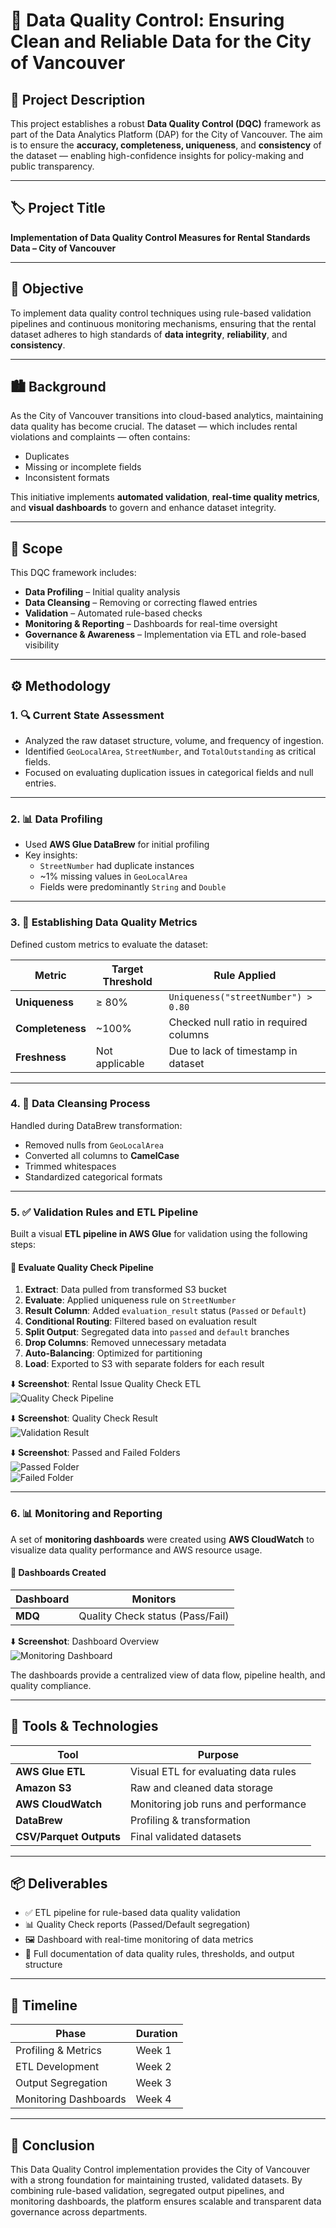 # 🧪 Data Quality Control: Ensuring Clean and Reliable Data for the City of Vancouver

## 📘 Project Description

This project establishes a robust **Data Quality Control (DQC)** framework as part of the Data Analytics Platform (DAP) for the City of Vancouver. The aim is to ensure the **accuracy, completeness, uniqueness**, and **consistency** of the dataset — enabling high-confidence insights for policy-making and public transparency.

---

## 🏷️ Project Title

**Implementation of Data Quality Control Measures for Rental Standards Data – City of Vancouver**

---

## 🎯 Objective

To implement data quality control techniques using rule-based validation pipelines and continuous monitoring mechanisms, ensuring that the rental dataset adheres to high standards of **data integrity**, **reliability**, and **consistency**.

---

## 🏙️ Background

As the City of Vancouver transitions into cloud-based analytics, maintaining data quality has become crucial. The dataset — which includes rental violations and complaints — often contains:
- Duplicates
- Missing or incomplete fields
- Inconsistent formats

This initiative implements **automated validation**, **real-time quality metrics**, and **visual dashboards** to govern and enhance dataset integrity.

---

## 📌 Scope

This DQC framework includes:

- **Data Profiling** – Initial quality analysis
- **Data Cleansing** – Removing or correcting flawed entries
- **Validation** – Automated rule-based checks
- **Monitoring & Reporting** – Dashboards for real-time oversight
- **Governance & Awareness** – Implementation via ETL and role-based visibility

---

## ⚙️ Methodology

### 1. 🔍 Current State Assessment

- Analyzed the raw dataset structure, volume, and frequency of ingestion.
- Identified `GeoLocalArea`, `StreetNumber`, and `TotalOutstanding` as critical fields.
- Focused on evaluating duplication issues in categorical fields and null entries.

---

### 2. 📊 Data Profiling

- Used **AWS Glue DataBrew** for initial profiling
- Key insights:
  - `StreetNumber` had duplicate instances
  - ~1% missing values in `GeoLocalArea`
  - Fields were predominantly `String` and `Double`

---

### 3. 🎯 Establishing Data Quality Metrics

Defined custom metrics to evaluate the dataset:

| Metric         | Target Threshold | Rule Applied                          |
|----------------|------------------|----------------------------------------|
| **Uniqueness** | ≥ 80%            | `Uniqueness("streetNumber") > 0.80`    |
| **Completeness** | ~100%           | Checked null ratio in required columns |
| **Freshness**  | Not applicable   | Due to lack of timestamp in dataset    |

---

### 4. 🧹 Data Cleansing Process

Handled during DataBrew transformation:
- Removed nulls from `GeoLocalArea`
- Converted all columns to **CamelCase**
- Trimmed whitespaces
- Standardized categorical formats

---

### 5. ✅ Validation Rules and ETL Pipeline

Built a visual **ETL pipeline in AWS Glue** for validation using the following steps:

#### 🔁 Evaluate Quality Check Pipeline

1. **Extract**: Data pulled from transformed S3 bucket  
2. **Evaluate**: Applied uniqueness rule on `StreetNumber`  
3. **Result Column**: Added `evaluation_result` status (`Passed` or `Default`)  
4. **Conditional Routing**: Filtered based on evaluation result  
5. **Split Output**: Segregated data into `passed` and `default` branches  
6. **Drop Columns**: Removed unnecessary metadata  
7. **Auto-Balancing**: Optimized for partitioning  
8. **Load**: Exported to S3 with separate folders for each result

⬇️ **Screenshot**: Rental Issue Quality Check ETL  
![Quality Check Pipeline](./Screen-Shots/quality_check_pipeline.png)

⬇️ **Screenshot**: Quality Check Result  
![Validation Result](./Screen-Shot/quality_check_result.png)

⬇️ **Screenshot**: Passed and Failed Folders  
![Passed Folder](./Screen-Shots/passed_folder.png)  
![Failed Folder](./Screen-Shots/failed_folder.png)

---

### 6. 📊 Monitoring and Reporting

A set of **monitoring dashboards** were created using **AWS CloudWatch** to visualize data quality performance and AWS resource usage.

#### 🧭 Dashboards Created

| Dashboard | Monitors                             |
|-----------|---------------------------------------|
| **MDQ**   | Quality Check status (Pass/Fail)      |


⬇️ **Screenshot**: Dashboard Overview  
![Monitoring Dashboard](./Screen-Shots/monitoring_dashboard.png)

The dashboards provide a centralized view of data flow, pipeline health, and quality compliance.



---

## 🧰 Tools & Technologies

| Tool                  | Purpose                                  |
|-----------------------|------------------------------------------|
| **AWS Glue ETL**      | Visual ETL for evaluating data rules     |
| **Amazon S3**         | Raw and cleaned data storage             |
| **AWS CloudWatch**    | Monitoring job runs and performance      |
| **DataBrew**          | Profiling & transformation               |
| **CSV/Parquet Outputs**| Final validated datasets                |

---

## 📦 Deliverables

- ✅ ETL pipeline for rule-based data quality validation  
- 📊 Quality Check reports (Passed/Default segregation)  
- 🖼️ Dashboard with real-time monitoring of data metrics  
- 📝 Full documentation of data quality rules, thresholds, and output structure  

---

## 📅 Timeline

| Phase                 | Duration |
|-----------------------|----------|
| Profiling & Metrics   | Week 1   |
| ETL Development       | Week 2   |
| Output Segregation    | Week 3   |
| Monitoring Dashboards | Week 4   |

---

## 📌 Conclusion

This Data Quality Control implementation provides the City of Vancouver with a strong foundation for maintaining trusted, validated datasets. By combining rule-based validation, segregated output pipelines, and monitoring dashboards, the platform ensures scalable and transparent data governance across departments.

